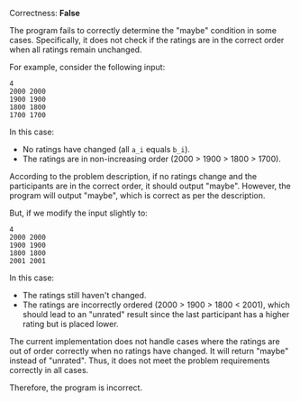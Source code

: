 Correctness: **False**

The program fails to correctly determine the "maybe" condition in some cases. Specifically, it does not check if the ratings are in the correct order when all ratings remain unchanged.

For example, consider the following input:

```
4
2000 2000
1900 1900
1800 1800
1700 1700
```

In this case:
- No ratings have changed (all `a_i` equals `b_i`).
- The ratings are in non-increasing order (2000 > 1900 > 1800 > 1700).

According to the problem description, if no ratings change and the participants are in the correct order, it should output "maybe". However, the program will output "maybe", which is correct as per the description. 

But, if we modify the input slightly to:

```
4
2000 2000
1900 1900
1800 1800
2001 2001
```

In this case:
- The ratings still haven't changed.
- The ratings are incorrectly ordered (2000 > 1900 > 1800 < 2001), which should lead to an "unrated" result since the last participant has a higher rating but is placed lower.

The current implementation does not handle cases where the ratings are out of order correctly when no ratings have changed. It will return "maybe" instead of "unrated". Thus, it does not meet the problem requirements correctly in all cases.

Therefore, the program is incorrect.